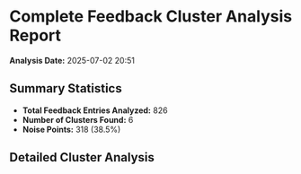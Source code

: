# Complete Feedback Cluster Analysis Report

**Analysis Date:** 2025-07-02 20:51

## Summary Statistics

- **Total Feedback Entries Analyzed:** 826
- **Number of Clusters Found:** 6
- **Noise Points:** 318 (38.5%)

## Detailed Cluster Analysis

